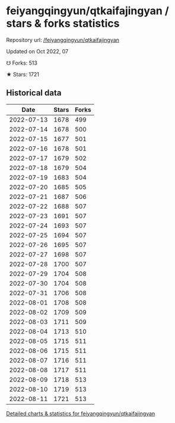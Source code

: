 # feiyangqingyun/qtkaifajingyan / stars & forks statistics

Repository url: [/feiyangqingyun/qtkaifajingyan](https://github.com/feiyangqingyun/qtkaifajingyan)

Updated on Oct 2022, 07

☋ Forks: 513

★ Stars: 1721

## Historical data
| Date | Stars | Forks |
|------|-------|-------|
| 2022-07-13 | 1678 | 499 | 
| 2022-07-14 | 1678 | 500 | 
| 2022-07-15 | 1677 | 501 | 
| 2022-07-16 | 1678 | 501 | 
| 2022-07-17 | 1679 | 502 | 
| 2022-07-18 | 1679 | 504 | 
| 2022-07-19 | 1683 | 504 | 
| 2022-07-20 | 1685 | 505 | 
| 2022-07-21 | 1687 | 506 | 
| 2022-07-22 | 1688 | 507 | 
| 2022-07-23 | 1691 | 507 | 
| 2022-07-24 | 1693 | 507 | 
| 2022-07-25 | 1694 | 507 | 
| 2022-07-26 | 1695 | 507 | 
| 2022-07-27 | 1698 | 507 | 
| 2022-07-28 | 1700 | 507 | 
| 2022-07-29 | 1704 | 508 | 
| 2022-07-30 | 1704 | 508 | 
| 2022-07-31 | 1706 | 508 | 
| 2022-08-01 | 1708 | 508 | 
| 2022-08-02 | 1709 | 509 | 
| 2022-08-03 | 1711 | 509 | 
| 2022-08-04 | 1713 | 510 | 
| 2022-08-05 | 1715 | 511 | 
| 2022-08-06 | 1715 | 511 | 
| 2022-08-07 | 1716 | 511 | 
| 2022-08-08 | 1717 | 511 | 
| 2022-08-09 | 1718 | 513 | 
| 2022-08-10 | 1719 | 513 | 
| 2022-08-11 | 1721 | 513 | 


[Detailed charts & statistics for feiyangqingyun/qtkaifajingyan](https://reviewgithub.com/rep/feiyangqingyun/qtkaifajingyan)
